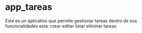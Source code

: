 # app_tareas
Este es un aplicativo que permite gestionar tareas dentro de sus funcionalidades esta: 
crear
editar
listar
eliminar tareas 
